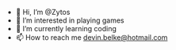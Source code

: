 - 👋 Hi, I’m @Zytos
- 👀 I’m interested in playing games 
- 🌱 I’m currently learning coding
- 📫 How to reach me devin.belke@hotmail.com

<!---
Zytos/Zytos is a ✨ special ✨ repository because its `README.md` (this file) appears on your GitHub profile.
You can click the Preview link to take a look at your changes.
--->
